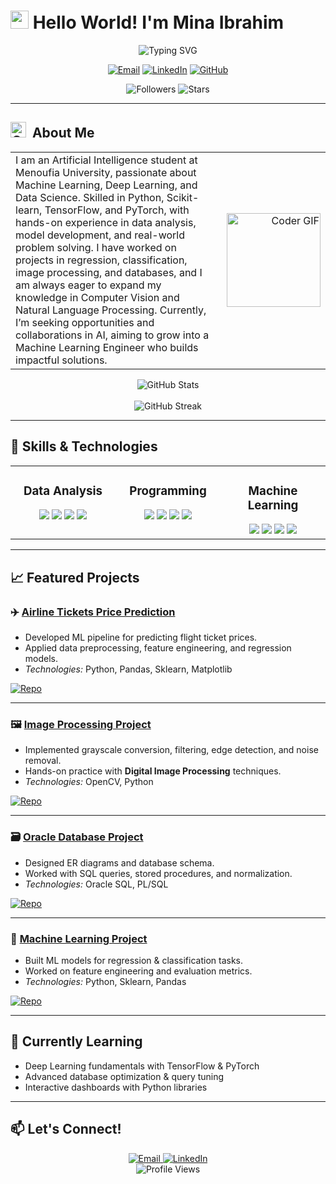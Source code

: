 # <img src="https://raw.githubusercontent.com/TheDudeThatCode/TheDudeThatCode/master/Assets/Hi.gif" width="29px"> Hello World! I'm Mina Ibrahim

<div align="center">
  <img src="https://readme-typing-svg.herokuapp.com?font=Fira+Code&pause=1000&color=8be9fd&center=true&vCenter=true&width=435&lines=AI+Student+%7C+Machine+Learning;Machine+Learning+Developer;Future+ML+Engineer" alt="Typing SVG" />
</div>

<p align="center">
  <a href="mailto:minaibrahim365@gmail.com"><img src="https://img.shields.io/badge/Email-D14836?style=for-the-badge&logo=gmail&logoColor=white" alt="Email" /></a>
  <a href="https://www.linkedin.com/in/mina-ibrahim-ab7472313"><img src="https://img.shields.io/badge/LinkedIn-0077B5?style=for-the-badge&logo=linkedin&logoColor=white" alt="LinkedIn" /></a>
  <a href="https://github.com/MinaIbrahim365"><img src="https://img.shields.io/badge/GitHub-100000?style=for-the-badge&logo=github&logoColor=white" alt="GitHub" /></a>
</p>

<p align="center">
<img alt="Followers" src="https://img.shields.io/github/followers/Meda12623?label=Followers&style=social">
<img alt="Stars" src="https://img.shields.io/github/stars/Meda12623?label=Stars&style=social">

</p>

---

## <img alt="GIF" src="https://github.com/SP-XD/SP-XD/blob/main/images/Developer.gif" width="25" /> &nbsp;About Me

<table>
  <tr>
    <td width="65%" valign="top">
   I am an Artificial Intelligence student at Menoufia University, passionate about Machine Learning, Deep Learning, and Data Science.  
Skilled in Python, Scikit-learn, TensorFlow, and PyTorch, with hands-on experience in data analysis, model development, and real-world problem solving.  
I have worked on projects in regression, classification, image processing, and databases, and I am always eager to expand my knowledge in Computer Vision and Natural Language Processing.  
Currently, I’m seeking opportunities and collaborations in AI, aiming to grow into a Machine Learning Engineer  who builds impactful solutions.
    </td>
    <td width="35%" align="right">
      <img src="https://media.giphy.com/media/M9gbBd9nbDrOTu1Mqx/giphy.gif" height="150" alt="Coder GIF"/>
    </td>
  </tr>
</table>

<div align="center">
  <img src="https://github-readme-stats.vercel.app/api?username=minaibrahim&show_icons=true&theme=dracula&hide_border=true" alt="GitHub Stats" />
  <br><br>
  <img src="https://github-readme-streak-stats.herokuapp.com/?user=minaibrahim&theme=dracula" alt="GitHub Streak" />
</div>

---

## 🚀 Skills & Technologies

<table>
  <tr>
    <td valign="top" width="33%">
      <h3 align="center">Data Analysis</h3>
      <div align="center">  
        <img src="https://img.shields.io/badge/Excel-217346?style=for-the-badge&logo=microsoft-excel&logoColor=white" />
        <img src="https://img.shields.io/badge/SQL-%2300758F.svg?style=for-the-badge&logo=sqlite&logoColor=white" />
        <img src="https://img.shields.io/badge/Pandas-150458?style=for-the-badge&logo=pandas&logoColor=white" />
        <img src="https://img.shields.io/badge/Numpy-013243?style=for-the-badge&logo=numpy&logoColor=white" />
      </div>
    </td>
    <td valign="top" width="33%">
      <h3 align="center">Programming</h3>
      <div align="center">  
        <img src="https://img.shields.io/badge/Python-3776AB?style=for-the-badge&logo=python&logoColor=white" />
        <img src="https://img.shields.io/badge/Git-F05033?style=for-the-badge&logo=git&logoColor=white" />
        <img src="https://img.shields.io/badge/Jupyter-F37626?style=for-the-badge&logo=jupyter&logoColor=white" />
        <img src="https://img.shields.io/badge/C++-00599C?style=for-the-badge&logo=c%2b%2b&logoColor=white" />
      </div>
    </td>
    <td valign="top" width="33%">
      <h3 align="center">Machine Learning</h3>
      <div align="center">  
        <img src="https://img.shields.io/badge/Scikit--Learn-F7931E?style=for-the-badge&logo=scikit-learn&logoColor=white" />
        <img src="https://img.shields.io/badge/Matplotlib-ffffff?style=for-the-badge&logo=matplotlib&logoColor=black" />
        <img src="https://img.shields.io/badge/Seaborn-71ADBC?style=for-the-badge&logo=seaborn&logoColor=white" />
        <img src="https://img.shields.io/badge/OpenCV-5C3EE8?style=for-the-badge&logo=opencv&logoColor=white" />
      </div>
    </td>
  </tr>
</table>

---

## 📈 Featured Projects

### ✈️ [Airline Tickets Price Prediction](https://github.com/Meda12623/airlines_tickets_regression)  
- Developed ML pipeline for predicting flight ticket prices.  
- Applied data preprocessing, feature engineering, and regression models.  
- *Technologies:* Python, Pandas, Sklearn, Matplotlib  

[![Repo](https://img.shields.io/badge/GitHub-Repo-black?style=for-the-badge&logo=github)](https://github.com/Meda12623/airlines_tickets_regression)

---

### 🖼 [Image Processing Project](https://github.com/Meda12623/image-processing-project-)  
- Implemented grayscale conversion, filtering, edge detection, and noise removal.  
- Hands-on practice with **Digital Image Processing** techniques.  
- *Technologies:* OpenCV, Python  

[![Repo](https://img.shields.io/badge/GitHub-Repo-black?style=for-the-badge&logo=github)](https://github.com/Meda12623/image-processing-project-)

---

### 🗃 [Oracle Database Project](https://github.com/Meda12623/Oracle-DataBase)  
- Designed ER diagrams and database schema.  
- Worked with SQL queries, stored procedures, and normalization.  
- *Technologies:* Oracle SQL, PL/SQL  

[![Repo](https://img.shields.io/badge/GitHub-Repo-black?style=for-the-badge&logo=github)](https://github.com/Meda12623/Oracle-DataBase)

---

### 🤖 [Machine Learning Project](https://github.com/Meda12623/Machine-learning-project)  
- Built ML models for regression & classification tasks.  
- Worked on feature engineering and evaluation metrics.  
- *Technologies:* Python, Sklearn, Pandas  

[![Repo](https://img.shields.io/badge/GitHub-Repo-black?style=for-the-badge&logo=github)](https://github.com/Meda12623/Machine-learning-project)

---

## 🧠 Currently Learning
- Deep Learning fundamentals with TensorFlow & PyTorch  
- Advanced database optimization & query tuning  
- Interactive dashboards with Python libraries  

---

## 📫 Let's Connect!
<div align="center">
  <a href="mailto:minaibrahim365@gmail.com">
    <img src="https://img.shields.io/badge/Email-D14836?style=for-the-badge&logo=gmail&logoColor=white" alt="Email" />
  </a>
  <a href="https://www.linkedin.com/in/mina-ibrahim-ab7472313">
    <img src="https://img.shields.io/badge/LinkedIn-0077B5?style=for-the-badge&logo=linkedin&logoColor=white" alt="LinkedIn" />
  </a>
</div>

<div align="center">
  <img src="https://komarev.com/ghpvc/?username=MinaIbrahim365&style=flat-square&color=blue" alt="Profile Views" />
</div>
